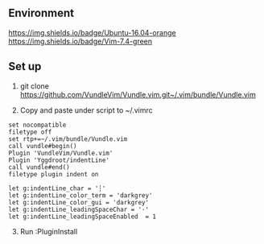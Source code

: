 ## Environment

https://img.shields.io/badge/Ubuntu-16.04-orange
https://img.shields.io/badge/Vim-7.4-green

## Set up
1. git clone https://github.com/VundleVim/Vundle.vim.git~/.vim/bundle/Vundle.vim

2. Copy and paste under script to ~/.vimrc

~~~
set nocompatible     
filetype off     
set rtp+=~/.vim/bundle/Vundle.vim     
call vundle#begin()     
Plugin 'VundleVim/Vundle.vim'     
Plugin 'Yggdroot/indentLine'     
call vundle#end()            
filetype plugin indent on     

let g:indentLine_char = '┆'     
let g:indentLine_color_term = 'darkgrey'     
let g:indentLine_color_gui = 'darkgrey'     
let g:indentLine_leadingSpaceChar = '·'     
let g:indentLine_leadingSpaceEnabled  = 1     
~~~


3. Run :PluginInstall
